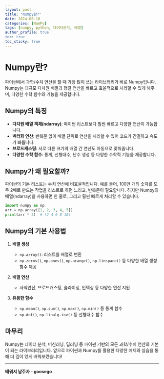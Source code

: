```yaml
---
layout: post
title: "Numpy란?"
date: 2024-06-10
categories: [NumPy]
tags: [numpy, python, 데이터분석, 배열]
author_profile: true
toc: true
toc_sticky: true
---
```


# Numpy란?

파이썬에서 과학/수치 연산을 할 때 가장 많이 쓰는 라이브러리가 바로 Numpy입니다. Numpy는 대규모 다차원 배열과 행렬 연산을 빠르고 효율적으로 처리할 수 있게 해주며, 다양한 수학 함수와 기능을 제공합니다.

## Numpy의 특징

- **다차원 배열 객체(ndarray)**: 파이썬 리스트보다 훨씬 빠르고 다양한 연산이 가능합니다.
- **벡터화 연산**: 반복문 없이 배열 단위로 연산을 처리할 수 있어 코드가 간결하고 속도가 빠릅니다.
- **브로드캐스팅**: 서로 다른 크기의 배열 간 연산도 자동으로 맞춰줍니다.
- **다양한 수학 함수**: 통계, 선형대수, 난수 생성 등 다양한 수학적 기능을 제공합니다.

## Numpy가 왜 필요할까?

파이썬의 기본 리스트는 수치 연산에 비효율적입니다. 예를 들어, 100만 개의 숫자를 모두 2배로 만드는 작업을 리스트로 하면 느리고, 반복문이 필요합니다. 하지만 Numpy의 배열(ndarray)을 사용하면 한 줄로, 그리고 훨씬 빠르게 처리할 수 있습니다.

```python
import numpy as np
arr = np.array([1, 2, 3, 4, 5])
print(arr * 2)  # [2 4 6 8 10]
```

## Numpy의 기본 사용법

1. **배열 생성**
   - `np.array()`: 리스트를 배열로 변환
   - `np.zeros()`, `np.ones()`, `np.arange()`, `np.linspace()` 등 다양한 배열 생성 함수 제공

2. **배열 연산**
   - 사칙연산, 브로드캐스팅, 슬라이싱, 인덱싱 등 다양한 연산 지원

3. **유용한 함수**
   - `np.mean()`, `np.sum()`, `np.max()`, `np.min()` 등 통계 함수
   - `np.dot()`, `np.linalg.inv()` 등 선형대수 함수

## 마무리

Numpy는 데이터 분석, 머신러닝, 딥러닝 등 파이썬 기반의 모든 과학/수치 연산의 기본이 되는 라이브러리입니다. 앞으로 파이썬과 Numpy를 활용한 다양한 예제와 실습을 통해 더 깊이 있게 배워보겠습니다!

---

**배워서 남주자 - goosego** 